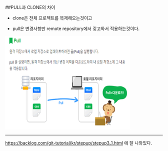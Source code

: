 ##PULL과 CLONE의 차이
* clone은 전체 프로젝트를 복제해오는것이고

* pull은 변경사항만 remote repository에서 갖고와서 적용하는것이다.

<img src="docs/1-1.png" width="400px" height="300px">

*****
<https://backlog.com/git-tutorial/kr/stepup/stepup3_1.html>
에 잘 나와있다.